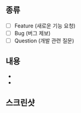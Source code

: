 <!-- 제목 규칙 -->
<!-- [Type] 작업내용 형식에 맞춰서 적어주세요 -->
<!-- 예시 -->
<!-- [Feature] 홈 화면 새로고침 기능 추가 요청 -->
<!-- [Bug] 로그인 화면 키보드 가림 현상 -->
<!-- [Question] API 응답 처리 방법 문의 -->

<!-- 리뷰어와 라벨을 꼭 적용해주세요! -->

## 종류
<!-- 해당하는 것을 선택해주세요 -->
- [ ] Feature (새로운 기능 요청)
- [ ] Bug (버그 제보)
- [ ] Question (개발 관련 질문)

## 내용
<!-- 어떤 기능이 필요한지, 어떤 버그가 있는지, 어떤 것이 궁금한지 설명해주세요 -->
-
-

## 스크린샷
<!-- 버그나 기능 관련 스크린샷이 있다면 첨부해주세요 (선택사항) -->


